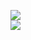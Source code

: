 [![](https://img.shields.io/badge/Made%20With-Github%20Spray-lightgrey.svg?style=for-the-badge&logo=github)](https://github.com/Annihil/github-spray#4572)  
[![](https://i.imgur.com/2DrTn0Z.gif)](https://github.com/Annihil/github-spray)